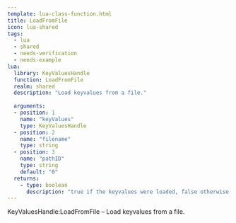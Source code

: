 ```yaml
---
template: lua-class-function.html
title: LoadFromFile
icon: lua-shared
tags:
  - lua
  - shared
  - needs-verification
  - needs-example
lua:
  library: KeyValuesHandle
  function: LoadFromFile
  realm: shared
  description: "Load keyvalues from a file."
  
  arguments:
  - position: 1
    name: "keyValues"
    type: KeyValuesHandle
  - position: 2
    name: "filename"
    type: string
  - position: 3
    name: "pathID"
    type: string
    default: "0"
  returns:
    - type: boolean
      description: "true if the keyvalues were loaded, false otherwise."
---
```


<div class="lua__search__keywords">
KeyValuesHandle:LoadFromFile &#x2013; Load keyvalues from a file.
</div>
